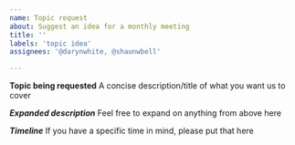 ```yaml
---
name: Topic request
about: Suggest an idea for a monthly meeting
title: ''
labels: 'topic idea'
assignees: '@darynwhite, @shaunwbell'

---
```

**Topic being requested**
A concise description/title of what you want us to cover

***Expanded description***
Feel free to expand on anything from above here

***Timeline***
If you have a specific time in mind, please put that here
